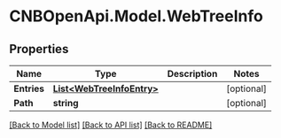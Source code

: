 # CNBOpenApi.Model.WebTreeInfo

## Properties

Name | Type | Description | Notes
------------ | ------------- | ------------- | -------------
**Entries** | [**List&lt;WebTreeInfoEntry&gt;**](WebTreeInfoEntry.md) |  | [optional] 
**Path** | **string** |  | [optional] 

[[Back to Model list]](../../README.md#documentation-for-models) [[Back to API list]](../../README.md#documentation-for-api-endpoints) [[Back to README]](../../README.md)

